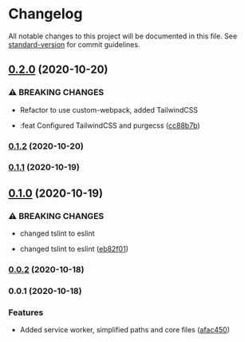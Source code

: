 # Changelog

All notable changes to this project will be documented in this file. See [standard-version](https://github.com/conventional-changelog/standard-version) for commit guidelines.

## [0.2.0](https://github.com/Microwawe/angular-quickstart/compare/v0.1.2...v0.2.0) (2020-10-20)

### ⚠ BREAKING CHANGES

- Refactor to use custom-webpack, added TailwindCSS

- :feat Configured TailwindCSS and purgecss ([cc88b7b](https://github.com/Microwawe/angular-quickstart/commit/cc88b7b81c2f7015063bdc8fab36466f06562b31))

### [0.1.2](https://github.com/Microwawe/angular-quickstart/compare/v0.1.1...v0.1.2) (2020-10-20)

### [0.1.1](https://github.com/Microwawe/angular-quickstart/compare/v0.1.0...v0.1.1) (2020-10-19)

## [0.1.0](https://github.com/Microwawe/angular-quickstart/compare/v0.0.2...v0.1.0) (2020-10-19)

### ⚠ BREAKING CHANGES

- changed tslint to eslint

- changed tslint to eslint ([eb82f01](https://github.com/Microwawe/angular-quickstart/commit/eb82f01dc80ba6c84b7dbf0429b0970927078740))

### [0.0.2](https://github.com/Microwawe/angular-quickstart/compare/v0.0.1...v0.0.2) (2020-10-18)

### 0.0.1 (2020-10-18)

### Features

- Added service worker, simplified paths and core files ([afac450](https://github.com/Microwawe/angular-quickstart/commit/afac450e16326332f5cdeb8c7e79efb464a148e9))

